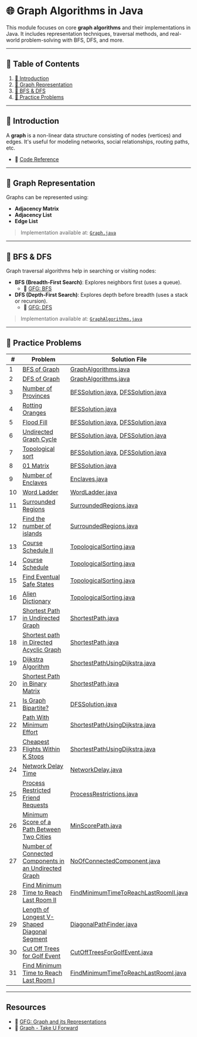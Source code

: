 # 🌐 Graph Algorithms in Java

This module focuses on core **graph algorithms** and their implementations in Java. It includes representation
techniques, traversal methods, and real-world problem-solving with BFS, DFS, and more.

---

## 📑 Table of Contents

1. [📘 Introduction](#-introduction)
2. [🧱 Graph Representation](#-graph-representation)
3. [🔄 BFS & DFS](#-bfs--dfs)
4. [🧪 Practice Problems](#-practice-problems)

---

## 📘 Introduction

A **graph** is a non-linear data structure consisting of nodes (vertices) and edges. It's useful for modeling networks,
social relationships, routing paths, etc.

- 📂 [Code Reference](./Graph.java)

---

## 🧱 Graph Representation

Graphs can be represented using:

- **Adjacency Matrix**
- **Adjacency List**
- **Edge List**

> Implementation available at: [`Graph.java`](./Graph.java)

---

## 🔄 BFS & DFS

Graph traversal algorithms help in searching or visiting nodes:

- **BFS (Breadth-First Search)**: Explores neighbors first (uses a queue).
    - 📖 [GFG: BFS](https://www.geeksforgeeks.org/breadth-first-search-or-bfs-for-a-graph/)
- **DFS (Depth-First Search)**: Explores depth before breadth (uses a stack or recursion).
    - 📖 [GFG: DFS](https://www.geeksforgeeks.org/depth-first-traversal-for-a-graph/)

> Implementation available at: [`GraphAlgorithms.java`](./GraphAlgorithms.java)

---

## 🧪 Practice Problems

| #  | Problem                                                                                                                              | Solution File                                                                    |
|----|--------------------------------------------------------------------------------------------------------------------------------------|----------------------------------------------------------------------------------|
| 1  | [BFS of Graph](https://www.geeksforgeeks.org/problems/bfs-traversal-of-graph/1)                                                      | [GraphAlgorithms.java](./GraphAlgorithms.java)                                   |
| 2  | [DFS of Graph](https://www.geeksforgeeks.org/problems/depth-first-traversal-for-a-graph/1)                                           | [GraphAlgorithms.java](./GraphAlgorithms.java)                                   |
| 3  | [Number of Provinces](https://leetcode.com/problems/number-of-provinces/)                                                            | [BFSSolution.java](./BFSSolution.java), [DFSSolution.java](./DFSSolution.java)   |
| 4  | [Rotting Oranges](https://leetcode.com/problems/rotting-oranges/)                                                                    | [BFSSolution.java](./BFSSolution.java)                                           |
| 5  | [Flood Fill](https://leetcode.com/problems/flood-fill/)                                                                              | [BFSSolution.java](./BFSSolution.java), [DFSSolution.java](./DFSSolution.java)   |
| 6  | [Undirected Graph Cycle](https://www.geeksforgeeks.org/problems/detect-cycle-in-an-undirected-graph/1)                               | [BFSSolution.java](./BFSSolution.java), [DFSSolution.java](./DFSSolution.java)   |
| 7  | [Topological sort](https://www.geeksforgeeks.org/problems/topological-sort/1)                                                        | [BFSSolution.java](./BFSSolution.java), [DFSSolution.java](./DFSSolution.java)   |                                                                   |
| 8  | [01 Matrix](https://leetcode.com/problems/01-matrix/)                                                                                | [BFSSolution.java](./BFSSolution.java)                                           |
| 9  | [Number of Enclaves](https://leetcode.com/problems/number-of-enclaves/)                                                              | [Enclaves.java](./Enclaves.java)                                                 |
| 10 | [Word Ladder](https://leetcode.com/problems/word-ladder/)                                                                            | [WordLadder.java](./WordLadder.java)                                             |
| 11 | [Surrounded Regions](https://leetcode.com/problems/surrounded-regions/)                                                              | [SurroundedRegions.java](./SurroundedRegions.java)                               |
| 12 | [Find the number of islands](https://www.geeksforgeeks.org/problems/find-the-number-of-islands/1)                                    | [SurroundedRegions.java](./SurroundedRegions.java)                               |
| 13 | [Course Schedule II](https://leetcode.com/problems/course-schedule-ii/)                                                              | [TopologicalSorting.java](./TopologicalSorting.java)                             |
| 14 | [Course Schedule](https://leetcode.com/problems/course-schedule/)                                                                    | [TopologicalSorting.java](./TopologicalSorting.java)                             |
| 15 | [Find Eventual Safe States](https://leetcode.com/problems/find-eventual-safe-states/)                                                | [TopologicalSorting.java](./TopologicalSorting.java)                             |                                                                                |
| 16 | [Alien Dictionary](https://www.geeksforgeeks.org/problems/alien-dictionary/1)                                                        | [TopologicalSorting.java](./TopologicalSorting.java)                             |                                                                                |
| 17 | [Shortest Path in Undirected Graph](https://www.geeksforgeeks.org/problems/shortest-path-in-undirected-graph-having-unit-distance/1) | [ShortestPath.java](./ShortestPath.java)                                         |
| 18 | [Shortest path in Directed Acyclic Graph](https://www.geeksforgeeks.org/problems/shortest-path-in-undirected-graph/1)                | [ShortestPath.java](./ShortestPath.java)                                         |
| 19 | [Dijkstra Algorithm](https://www.geeksforgeeks.org/problems/implementing-dijkstra-set-1-adjacency-matrix/1)                          | [ShortestPathUsingDijkstra.java](./ShortestPathUsingDijkstra.java)               |
| 20 | [Shortest Path in Binary Matrix](https://leetcode.com/problems/shortest-path-in-binary-matrix/)                                      | [ShortestPath.java](./ShortestPath.java)                                         |
| 21 | [Is Graph Bipartite?](https://leetcode.com/problems/is-graph-bipartite/)                                                             | [DFSSolution.java](./DFSSolution.java)                                           |
| 22 | [Path With Minimum Effort](https://leetcode.com/problems/path-with-minimum-effort/)                                                  | [ShortestPathUsingDijkstra.java](./ShortestPathUsingDijkstra.java)               |
| 23 | [Cheapest Flights Within K Stops](https://leetcode.com/problems/cheapest-flights-within-k-stops/)                                    | [ShortestPathUsingDijkstra.java](./ShortestPathUsingDijkstra.java)               |
| 24 | [Network Delay Time](https://leetcode.com/problems/network-delay-time/)                                                              | [NetworkDelay.java](./NetworkDelay.java)                                         |
| 25 | [Process Restricted Friend Requests](https://leetcode.com/problems/process-restricted-friend-requests/)                              | [ProcessRestrictions.java](./ProcessRestrictions.java)                           |
| 26 | [Minimum Score of a Path Between Two Cities](https://leetcode.com/problems/minimum-score-of-a-path-between-two-cities/)              | [MinScorePath.java](./MinScorePath.java)                                         |
| 27 | [Number of Connected Components in an Undirected Graph](https://neetcode.io/problems/count-connected-components/)                    | [NoOfConnectedComponent.java](./NoOfConnectedComponent.java)                     |
| 28 | [Find Minimum Time to Reach Last Room II](https://leetcode.com/problems/find-minimum-time-to-reach-last-room-ii/)                    | [FindMinimumTimeToReachLastRoomII.java](./FindMinimumTimeToReachLastRoomII.java) |
| 29 | [Length of Longest V-Shaped Diagonal Segment](https://leetcode.com/problems/length-of-longest-v-shaped-diagonal-segment/)            | [DiagonalPathFinder.java](./graph/DiagonalPathFinder.java)                       |
| 30 | [Cut Off Trees for Golf Event](https://leetcode.com/problems/cut-off-trees-for-golf-event/)                                          | [CutOffTreesForGolfEvent.java](./CutOffTreesForGolfEvent.java)                   |
| 31 | [Find Minimum Time to Reach Last Room I](https://leetcode.com/problems/find-minimum-time-to-reach-last-room-i)                       | [FindMinimumTimeToReachLastRoomI.java](./FindMinimumTimeToReachLastRoomI.java)   |

---

## Resources

- 📖 [GFG: Graph and its Representations](https://www.geeksforgeeks.org/dsa/graph-and-its-representations/)
- 📖 [Graph - Take U Forward](https://takeuforward.org/graph/introduction-to-graph/)